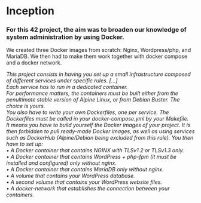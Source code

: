 # Inception

### For this 42 project, the aim was to broaden our knowledge of system administration by using Docker.

We created three Docker images from scratch: Nginx, Wordpress/php, and MariaDB. We then had to make them work together with docker compose and a docker network.

_This project consists in having you set up a small infrastructure composed of different services under specific rules. [...]   
Each service has to run in a dedicated container.  
For performance matters, the containers must be built either from the penultimate stable version of Alpine Linux, or from Debian Buster. The choice is yours.  
You also have to write your own Dockerfiles, one per service. The Dockerfiles must be called in your docker-compose.yml by your Makefile.  
It means you have to build yourself the Docker images of your project. It is then forbidden to pull ready-made Docker images, as well as using services such as DockerHub
(Alpine/Debian being excluded from this rule).
You then have to set up:  
• A Docker container that contains NGINX with TLSv1.2 or TLSv1.3 only.  
• A Docker container that contains WordPress + php-fpm (it must be installed and configured) only without nginx.  
• A Docker container that contains MariaDB only without nginx.  
• A volume that contains your WordPress database.  
• A second volume that contains your WordPress website files.  
• A docker-network that establishes the connection between your containers._
